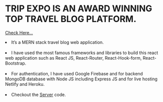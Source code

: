 # TRIP EXPO IS AN AWARD WINNING TOP TRAVEL BLOG PLATFORM.

<a href="https://trip-expo.netlify.app/">Check Here...</a>

<li>It’s a MERN stack travel blog web application.</li>
<br />
<li>I have used the most famous frameworks and libraries to build this react web application such as React JS, React-Router, React-Hook-form, React-Bootstrap.
</li>
<br />
<li>For authentication, I have used Google Firebase and for backend MongoDB database with Node JS including Express JS and for live hosting Netlify and Heroku.</li>
<br />
<li>
Checkout the <a href="https://github.com/Assignments-beginner/trip_server">Server</a> code.
</li>
